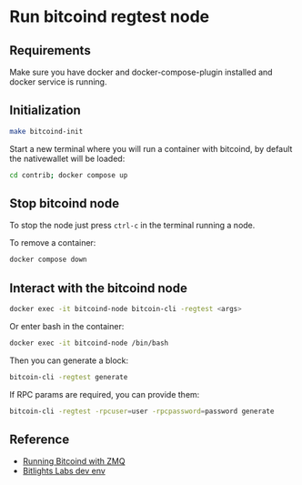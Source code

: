 # Run bitcoind regtest node

## Requirements

Make sure you have docker and docker-compose-plugin installed and docker service is running.

## Initialization

```sh
make bitcoind-init
```

Start a new terminal where you will run a container with bitcoind, by default the nativewallet will be loaded:

```sh
cd contrib; docker compose up
```

## Stop bitcoind node

To stop the node just press `ctrl-c` in the terminal running a node.

To remove a container:

```sh
docker compose down
```

## Interact with the bitcoind node

```sh
docker exec -it bitcoind-node bitcoin-cli -regtest <args>
```

Or enter bash in the container:

```sh
docker exec -it bitcoind-node /bin/bash
```

Then you can generate a block:

```sh
bitcoin-cli -regtest generate
```

If RPC params are required, you can provide them:

```sh
bitcoin-cli -regtest -rpcuser=user -rpcpassword=password generate
```

## Reference

- [Running Bitcoind with ZMQ](https://bitcoindev.network/accessing-bitcoins-zeromq-interface/)
- [Bitlights Labs dev env](https://blog.bitlightlabs.com/posts/setup-local-development-env-regtest)
